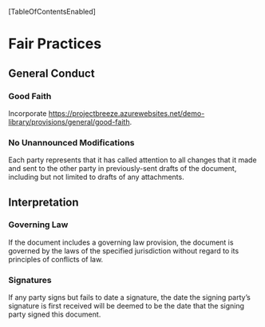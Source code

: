 [TableOfContentsEnabled]

# Fair Practices

## General Conduct

### Good Faith

Incorporate <https://projectbreeze.azurewebsites.net/demo-library/provisions/general/good-faith>.

### No Unannounced Modifications

Each party represents that it has called attention to all changes that it made and sent to the other party in previously-sent drafts of the document, including but not limited to drafts of any attachments.

## Interpretation

### Governing Law

If the document includes a governing law provision, the document is governed by the laws of the specified jurisdiction without regard to its principles of conflicts of law.

### Signatures

If any party signs but fails to date a signature, the date the signing party’s signature is first received will be deemed to be the date that the signing party signed this document.

